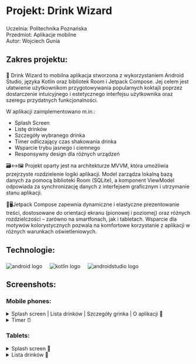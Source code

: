 ###

<h1 align="left">Projekt: Drink Wizard</h1>

###

<p align="left">Uczelnia: Politechnika Poznańska<br>Przedmiot: Aplikacje mobilne<br>Autor: Wojciech Gunia</p>

###

<h2 align="left">Zakres projektu:</h2>

###

<p align="left">
📱 Drink Wizard to mobilna aplikacja stworzona z wykorzystaniem Android Studio, języka Kotlin oraz bibliotek Room i Jetpack Compose. Jej celem jest ułatwienie użytkownikom przygotowywania popularnych koktajli poprzez dostarczenie intuicyjnego i estetycznego interfejsu użytkownika oraz szeregu przydatnych funkcjonalności.
</p>

<p align="left">
W aplikacji zaimplementowano m.in.:
</p>

<ul align="left">
  <li>Splash Screen</li>
  <li>Listę drinków</li>
  <li>Szczegóły wybranego drinka</li>
  <li>Timer odliczający czas shakowania drinka</li>
  <li>Wsparcie trybu jasnego i ciemnego</li>
  <li>Responsywny design dla różnych urządzeń</li>
</ul>

<p align="left">
🗃↔🖼 Projekt oparty jest na architekturze MVVM, która umożliwia przejrzyste rozdzielenie logiki aplikacji. Model zarządza lokalną bazą danych za pomocą biblioteki Room (SQLite), a komponent ViewModel odpowiada za synchronizację danych z interfejsem graficznym i utrzymanie stanu aplikacji.
</p>

<p align="left">
  📱🖥Jetpack Compose zapewnia dynamiczne i elastyczne prezentowanie treści, dostosowane do orientacji ekranu (pionowej i poziomej) oraz różnych rozdzielczości – zarówno na smartfonach, jak i tabletach. Wsparcie dla motywów kolorystycznych pozwala na komfortowe korzystanie z aplikacji w różnych warunkach oświetleniowych.
</p>

###

<h2 align="left">Technologie:</h2>

###

<div align="left">
  <img src="https://cdn.jsdelivr.net/gh/devicons/devicon/icons/android/android-original.svg" height="40" alt="android logo"  />
  <img width="12" />
  <img src="https://cdn.jsdelivr.net/gh/devicons/devicon/icons/kotlin/kotlin-original.svg" height="40" alt="kotlin logo"  />
  <img width="12" />
  <img src="https://cdn.jsdelivr.net/gh/devicons/devicon/icons/androidstudio/androidstudio-original.svg" height="40" alt="androidstudio logo"  />
</div>

###

<h2 align="left">Screenshots:</h2>

<h3 align="left">Mobile phones:</h3>

<details>
  <summary>Splash screen | Lista drinków | Szczegóły grinka | O aplikacji 📱</summary>
  <img src="screenshots/Mobile1.png" alt="Splash screen | Lista drinków | Szczegóły grinka | O aplikacji"/>
</details>

<details>
  <summary>Timer ⏰</summary>
  <img src="screenshots/Mobile2.png" alt="Timer"/>
</details>

<h3 align="left">Tablets:</h3>

<details>
  <summary>Splash screen 🔁</summary>
  <img src="screenshots/splash_tab.png" alt="Splash screen"/>
</details>

<details>
  <summary>Lista drinków 🍹</summary>
  <img src="screenshots/Main_tab1.png" alt="Lista drinków 1"/>
  <img src="screenshots/Main_tab2.png" alt="Lista drinków 2"/>
  <img src="screenshots/Main_tab3.png" alt="Lista drinków 3"/>
</details>
